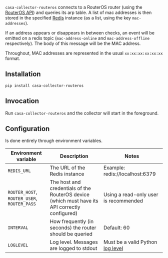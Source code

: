 `casa-collector-routeros` connects to a RouterOS router (using the
[RouterOS API]) and queries its arp table.  A list of mac addresses is then
stored in the specified [Redis] instance (as a list, using the key
`mac-addresses`).

If an address appears or disappears in between checks, an event will be emitted
on a redis topic (`mac-address-online` and `mac-address-offline` respectively).
The body of this message will be the MAC address.

Throughout, MAC addresses are represented in the usual `xx:xx:xx:xx:xx:xx` format.

## Installation

```shell
pip install casa-collector-routeros
```

## Invocation

Run `casa-collector-routeros` and the collector will start in the foreground.

## Configuration

Is done entirely through environment variables.

| Environment variable                        | Description                                                                                    | Notes                                 |
|---------------------------------------------|------------------------------------------------------------------------------------------------|---------------------------------------|
| `REDIS_URL`                                 | The URL of the Redis instance                                                                  | Example: redis://localhost:6379       |
| `ROUTER_HOST`, `ROUTER_USER`, `ROUTER_PASS` | The host and credentials of the RouterOS device (which must have its API correctly configured) | Using a read-only user is recommended |
| `INTERVAL`                                  | How frequently (in seconds) the router should be queried                                       | Default: 60                           |
| `LOGLEVEL`                                  | Log level. Messages are logged to stdout                                                       | Must be a valid Python [log level]    |


[RouterOS API]: https://wiki.mikrotik.com/wiki/Manual:API
[Redis]: https://redis.io/
[log level]: https://docs.python.org/2/library/logging.html#logging-levels

